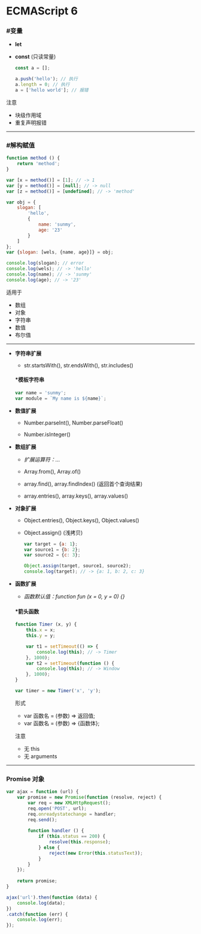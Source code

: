 # ECMAScript 6 #

### #变量 ###

+ __let__

+ __const__ (只读常量)

    ```javascript
    const a = [];
    
    a.push('hello'); // 执行
    a.length = 0; // 执行
    a = ['hello world']; // 报错
    ```

注意
- 块级作用域
- 重复声明报错

*****

### #解构赋值 ###

```javascript
function method () {
    return 'method';
}

var [x = method()] = [1]; // -> 1
var [y = method()] = [null]; // -> null
var [z = method()] = [undefined]; // -> 'method'
```
```javascript
var obj = {
    slogan: [
        'hello',
        {
            name: 'sunmy',
            age: '23'
        }
    ]
};
var {slogan: [wels, {name, age}]} = obj;

console.log(slogan); // error
console.log(wels); // -> 'hello'
console.log(name); // -> 'sunmy'
console.log(age); // -> '23'
```

适用于
- 数组
- 对象
- 字符串
- 数值
- 布尔值

*****

+ __字符串扩展__

    + str.startsWith(), str.endsWith(), str.includes()

    #### *模板字符串 ####
    
    ```javascript
    var name = 'sunmy';
    var module = `My name is ${name}`;
    ```

+ __数值扩展__

    + Number.parseInt(), Number.parseFloat()
    
    + Number.isInteger()

+ __数组扩展__

    + _扩展运算符：..._

    + Array.from(), Array.of()
    
    + array.find(), array.findIndex() (返回首个查询结果)
    
    + array.entries(), array.keys(), array.values()

+ __对象扩展__

    + Object.entries(), Object.keys(), Object.values()
    
    + Object.assign() (浅拷贝)

        ```javascript
        var target = {a: 1};
        var source1 = {b: 2};
        var source2 = {c: 3};
    
        Object.assign(target, source1, source2);
        console.log(target); // -> {a: 1, b: 2, c: 3}
        ```

+ __函数扩展__

    + _函数默认值：function fun (x = 0, y = 0) {}_

    #### *箭头函数 ####
    
    ```javascript
    function Timer (x, y) {
        this.x = x;
        this.y = y;
    
        var t1 = setTimeout(() => {
            console.log(this); // -> Timer
        }, 1000);
        var t2 = setTimeout(function () {
            console.log(this); // -> Window
        }, 1000);
    }
    
    var timer = new Timer('x', 'y');
    ```
    
    形式
    - var 函数名 = (参数) => 返回值;
    - var 函数名 = (参数) => {函数体};
    
    注意
    - 无 this
    - 无 arguments

*****

### Promise 对象 ###

```javascript
var ajax = function (url) {
    var promise = new Promise(function (resolve, reject) {
        var req = new XMLHttpRequest();
        req.open('POST', url);
        req.onreadystatechange = handler;
        req.send();
        
        function handler () {
            if (this.status == 200) {
                resolve(this.response);
            } else {
                reject(new Error(this.statusText));
            }
        }
    });
    
    return promise;
}

ajax('url').then(function (data) {
    console.log(data);
})
.catch(function (err) {
    console.log(err);
});
```